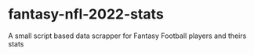 # fantasy-nfl-2022-stats

A small script based data scrapper for Fantasy Football players and theirs stats
